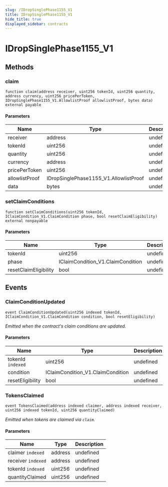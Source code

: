 ```yaml
---
slug: /IDropSinglePhase1155_V1
title: IDropSinglePhase1155_V1
hide_title: true
displayed_sidebar: contracts
---
```

# IDropSinglePhase1155_V1









## Methods

### claim

```solidity
function claim(address receiver, uint256 tokenId, uint256 quantity, address currency, uint256 pricePerToken, IDropSinglePhase1155_V1.AllowlistProof allowlistProof, bytes data) external payable
```





#### Parameters

| Name | Type | Description |
|---|---|---|
| receiver | address | undefined |
| tokenId | uint256 | undefined |
| quantity | uint256 | undefined |
| currency | address | undefined |
| pricePerToken | uint256 | undefined |
| allowlistProof | IDropSinglePhase1155_V1.AllowlistProof | undefined |
| data | bytes | undefined |

### setClaimConditions

```solidity
function setClaimConditions(uint256 tokenId, IClaimCondition_V1.ClaimCondition phase, bool resetClaimEligibility) external nonpayable
```





#### Parameters

| Name | Type | Description |
|---|---|---|
| tokenId | uint256 | undefined |
| phase | IClaimCondition_V1.ClaimCondition | undefined |
| resetClaimEligibility | bool | undefined |



## Events

### ClaimConditionUpdated

```solidity
event ClaimConditionUpdated(uint256 indexed tokenId, IClaimCondition_V1.ClaimCondition condition, bool resetEligibility)
```



*Emitted when the contract&#39;s claim conditions are updated.*

#### Parameters

| Name | Type | Description |
|---|---|---|
| tokenId `indexed` | uint256 | undefined |
| condition  | IClaimCondition_V1.ClaimCondition | undefined |
| resetEligibility  | bool | undefined |

### TokensClaimed

```solidity
event TokensClaimed(address indexed claimer, address indexed receiver, uint256 indexed tokenId, uint256 quantityClaimed)
```



*Emitted when tokens are claimed via `claim`.*

#### Parameters

| Name | Type | Description |
|---|---|---|
| claimer `indexed` | address | undefined |
| receiver `indexed` | address | undefined |
| tokenId `indexed` | uint256 | undefined |
| quantityClaimed  | uint256 | undefined |


